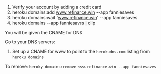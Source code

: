 1. Verify your account by adding a credit card
2. heroku domains:add www.refinance.win --app fanniesaves
3. heroku domains:wait 'www.refinance.win' --app fanniesaves
4. heroku domains --app fanniesaves | clip

You will be given the CNAME for DNS

Go to your DNS servers:
1. Set up a CNAME for www to point to the `herokudns.com` listing from `heroku domains`

To remove:
`heroky domains:remove www.refinance.win --app fanniesaves`

